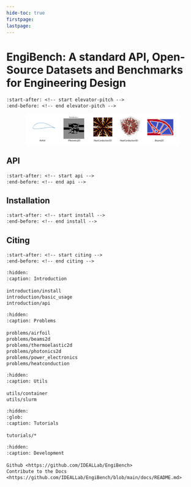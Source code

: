 ```yaml
---
hide-toc: true
firstpage:
lastpage:
---
```



# EngiBench: A standard API, Open-Source Datasets and Benchmarks for Engineering Design

```{include} ../README.md
:start-after: <!-- start elevator-pitch -->
:end-before: <!-- end elevator-pitch -->
```

<div style="display: flex; justify-content: center; gap: 20px;">
        <img src="_static/img/engibench_problems.png" alt="EngiBench Problems" width="400"/>
</div>


## API

```{include} ../README.md
:start-after: <!-- start api -->
:end-before: <!-- end api -->
```

## Installation

```{include} ../README.md
:start-after: <!-- start install -->
:end-before: <!-- end install -->
```

## Citing

```{include} ../README.md
:start-after: <!-- start citing -->
:end-before: <!-- end citing -->
```


```{toctree}
:hidden:
:caption: Introduction

introduction/install
introduction/basic_usage
introduction/api
```

```{toctree}
:hidden:
:caption: Problems

problems/airfoil
problems/beams2d
problems/thermoelastic2d
problems/photonics2d
problems/power_electronics
problems/heatconduction
```

```{toctree}
:hidden:
:caption: Utils

utils/container
utils/slurm
```

```{toctree}
:hidden:
:glob:
:caption: Tutorials

tutorials/*
```

```{toctree}
:hidden:
:caption: Development

Github <https://github.com/IDEALLab/EngiBench>
Contribute to the Docs <https://github.com/IDEALLab/EngiBench/blob/main/docs/README.md>
```

